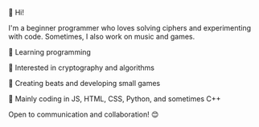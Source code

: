 👋 Hi!

I'm a beginner programmer who loves solving ciphers and experimenting with code. Sometimes, I also work on music and games.

🔹 Learning programming

🔹 Interested in cryptography and algorithms

🔹 Creating beats and developing small games

🔹 Mainly coding in JS, HTML, CSS, Python, and sometimes C++

Open to communication and collaboration! 😊

<!---
1mcold/1mcold is a ✨ special ✨ repository because its `README.md` (this file) appears on your GitHub profile.
You can click the Preview link to take a look at your changes.
--->
